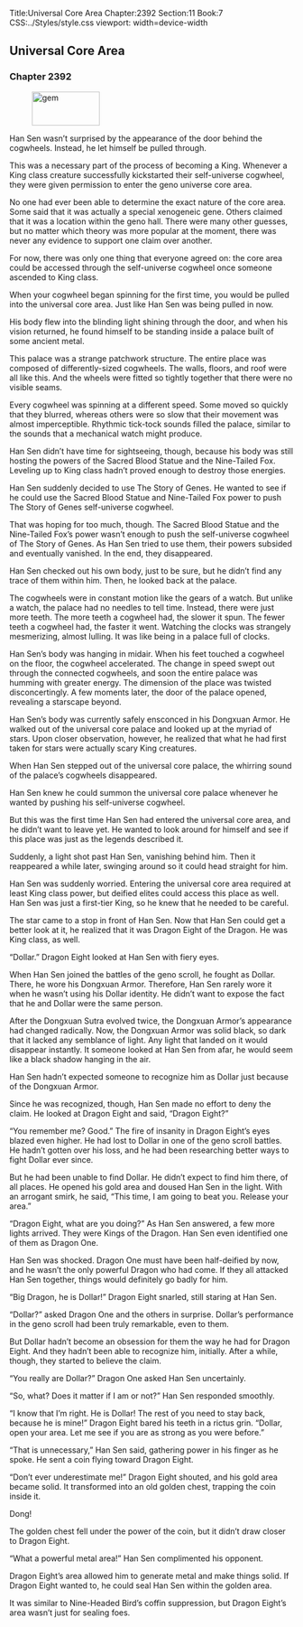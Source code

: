 Title:Universal Core Area 
Chapter:2392 
Section:11 
Book:7 
CSS:../Styles/style.css 
viewport: width=device-width
  
## Universal Core Area
### Chapter 2392
  
<figure>
	<img src="../Images/gem.gif" alt="gem" id="gem" width="120" height="60" />
</figure>
  

  
Han Sen wasn’t surprised by the appearance of the door behind the cogwheels. Instead, he let himself be pulled through.

This was a necessary part of the process of becoming a King. Whenever a King class creature successfully kickstarted their self-universe cogwheel, they were given permission to enter the geno universe core area.

No one had ever been able to determine the exact nature of the core area. Some said that it was actually a special xenogeneic gene. Others claimed that it was a location within the geno hall. There were many other guesses, but no matter which theory was more popular at the moment, there was never any evidence to support one claim over another.

For now, there was only one thing that everyone agreed on: the core area could be accessed through the self-universe cogwheel once someone ascended to King class.

When your cogwheel began spinning for the first time, you would be pulled into the universal core area. Just like Han Sen was being pulled in now.

His body flew into the blinding light shining through the door, and when his vision returned, he found himself to be standing inside a palace built of some ancient metal.

This palace was a strange patchwork structure. The entire place was composed of differently-sized cogwheels. The walls, floors, and roof were all like this. And the wheels were fitted so tightly together that there were no visible seams.

Every cogwheel was spinning at a different speed. Some moved so quickly that they blurred, whereas others were so slow that their movement was almost imperceptible. Rhythmic tick-tock sounds filled the palace, similar to the sounds that a mechanical watch might produce.

Han Sen didn’t have time for sightseeing, though, because his body was still hosting the powers of the Sacred Blood Statue and the Nine-Tailed Fox. Leveling up to King class hadn’t proved enough to destroy those energies.

Han Sen suddenly decided to use The Story of Genes. He wanted to see if he could use the Sacred Blood Statue and Nine-Tailed Fox power to push The Story of Genes self-universe cogwheel.

That was hoping for too much, though. The Sacred Blood Statue and the Nine-Tailed Fox’s power wasn’t enough to push the self-universe cogwheel of The Story of Genes. As Han Sen tried to use them, their powers subsided and eventually vanished. In the end, they disappeared.

Han Sen checked out his own body, just to be sure, but he didn’t find any trace of them within him. Then, he looked back at the palace.

The cogwheels were in constant motion like the gears of a watch. But unlike a watch, the palace had no needles to tell time. Instead, there were just more teeth. The more teeth a cogwheel had, the slower it spun. The fewer teeth a cogwheel had, the faster it went. Watching the clocks was strangely mesmerizing, almost lulling. It was like being in a palace full of clocks.

Han Sen’s body was hanging in midair. When his feet touched a cogwheel on the floor, the cogwheel accelerated. The change in speed swept out through the connected cogwheels, and soon the entire palace was humming with greater energy. The dimension of the place was twisted disconcertingly. A few moments later, the door of the palace opened, revealing a starscape beyond.

Han Sen’s body was currently safely ensconced in his Dongxuan Armor. He walked out of the universal core palace and looked up at the myriad of stars. Upon closer observation, however, he realized that what he had first taken for stars were actually scary King creatures.

When Han Sen stepped out of the universal core palace, the whirring sound of the palace’s cogwheels disappeared.

Han Sen knew he could summon the universal core palace whenever he wanted by pushing his self-universe cogwheel.

But this was the first time Han Sen had entered the universal core area, and he didn’t want to leave yet. He wanted to look around for himself and see if this place was just as the legends described it.

Suddenly, a light shot past Han Sen, vanishing behind him. Then it reappeared a while later, swinging around so it could head straight for him.

Han Sen was suddenly worried. Entering the universal core area required at least King class power, but deified elites could access this place as well. Han Sen was just a first-tier King, so he knew that he needed to be careful.

The star came to a stop in front of Han Sen. Now that Han Sen could get a better look at it, he realized that it was Dragon Eight of the Dragon. He was King class, as well.

“Dollar.” Dragon Eight looked at Han Sen with fiery eyes.

When Han Sen joined the battles of the geno scroll, he fought as Dollar. There, he wore his Dongxuan Armor. Therefore, Han Sen rarely wore it when he wasn’t using his Dollar identity. He didn’t want to expose the fact that he and Dollar were the same person.

After the Dongxuan Sutra evolved twice, the Dongxuan Armor’s appearance had changed radically. Now, the Dongxuan Armor was solid black, so dark that it lacked any semblance of light. Any light that landed on it would disappear instantly. It someone looked at Han Sen from afar, he would seem like a black shadow hanging in the air.

Han Sen hadn’t expected someone to recognize him as Dollar just because of the Dongxuan Armor.

Since he was recognized, though, Han Sen made no effort to deny the claim. He looked at Dragon Eight and said, “Dragon Eight?”

“You remember me? Good.” The fire of insanity in Dragon Eight’s eyes blazed even higher. He had lost to Dollar in one of the geno scroll battles. He hadn’t gotten over his loss, and he had been researching better ways to fight Dollar ever since.

But he had been unable to find Dollar. He didn’t expect to find him there, of all places. He opened his gold area and doused Han Sen in the light. With an arrogant smirk, he said, “This time, I am going to beat you. Release your area.”

“Dragon Eight, what are you doing?” As Han Sen answered, a few more lights arrived. They were Kings of the Dragon. Han Sen even identified one of them as Dragon One.

Han Sen was shocked. Dragon One must have been half-deified by now, and he wasn’t the only powerful Dragon who had come. If they all attacked Han Sen together, things would definitely go badly for him.

“Big Dragon, he is Dollar!” Dragon Eight snarled, still staring at Han Sen.

“Dollar?” asked Dragon One and the others in surprise. Dollar’s performance in the geno scroll had been truly remarkable, even to them.

But Dollar hadn’t become an obsession for them the way he had for Dragon Eight. And they hadn’t been able to recognize him, initially. After a while, though, they started to believe the claim.

“You really are Dollar?” Dragon One asked Han Sen uncertainly.

“So, what? Does it matter if I am or not?” Han Sen responded smoothly.

“I know that I’m right. He is Dollar! The rest of you need to stay back, because he is mine!” Dragon Eight bared his teeth in a rictus grin. “Dollar, open your area. Let me see if you are as strong as you were before.”

“That is unnecessary,” Han Sen said, gathering power in his finger as he spoke. He sent a coin flying toward Dragon Eight.

“Don’t ever underestimate me!” Dragon Eight shouted, and his gold area became solid. It transformed into an old golden chest, trapping the coin inside it.

Dong!

The golden chest fell under the power of the coin, but it didn’t draw closer to Dragon Eight.

“What a powerful metal area!” Han Sen complimented his opponent.

Dragon Eight’s area allowed him to generate metal and make things solid. If Dragon Eight wanted to, he could seal Han Sen within the golden area.

It was similar to Nine-Headed Bird’s coffin suppression, but Dragon Eight’s area wasn’t just for sealing foes.